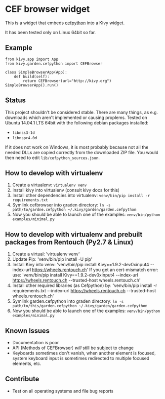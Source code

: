 CEF browser widget
==================

This is a widget that embeds [cefpython](https://code.google.com/p/cefpython)
into a Kivy widget.

It has been tested only on Linux 64bit so far.


Example
-------

    from kivy.app import App
    from kivy.garden.cefpython import CEFBrowser

    class SimpleBrowserApp(App):
        def build(self):
            return CEFBrowser(url="http://kivy.org")
    SimpleBrowserApp().run()


Status
------

This project shouldn't be considered stable. There are many things, as 
e.g. downloads which aren't implemented or causing proplems.
Tested on Ubuntu 14.04.1 LTS 64bit with the following debian packages
installed:
- `libnss3-1d`
- `libnspr4-0d`

If it does not work on Windows, it is most probably because not all the
needed DLLs are copied correctly from the downloaded ZIP file. You would then
need to edit `lib/cefpython_sources.json`.


How to develop with virtualenv
------------------------------

1. Create a virtualenv: `virtualenv venv`
2. Install kivy into virtualenv (consult kivy docs for this)
3. Install other dependencies into virtualenv: `venv/bin/pip install -r requirements.txt`
4. Symlink cefbrowser into graden directory: `ln -s path/to/gardne.cefpython ~/.kivy/garden/garden.cefpython`
5. Now you should be able to launch one of the examples: `venv/bin/python examples/minimal.py`


How to develop with virtualenv and prebuilt packages from Rentouch (Py2.7 & Linux)
----------------------------------------------------------------------------------
1. Create a virtual: 'virtualenv venv'
2. Update Pip: 'venv/bin/pip install -U pip'
3. Install Kivy into venv: 'venv/bin/pip install Kivy==1.9.2-dev0xinput4 --index-url https://wheels.rentouch.ch'
   If you get an cert-mismatch error: use: 'venv/bin/pip install Kivy==1.9.2-dev0xinput4 --index-url https://wheels.rentouch.ch --trusted-host wheels.rentouch.ch'
4. Install other required libraries (as Cefpython) by: 'venv/bin/pip install -r requirements.txt --index-url https://wheels.rentouch.ch --trusted-host wheels.rentouch.ch'
5. Symlink garden.cefpython into graden directory: `ln -s path/to/this/garden.cefpython ~/.kivy/garden/garden.cefpython`
6. Now you should be able to launch one of the examples: `venv/bin/python examples/minimal.py`


Known Issues
------------

- Documentation is poor
- API (Methods of CEFBrowser) *will* still be subject to change
- Keyboards sometimes don't vanish, when another element is focused, system
    keyboard input is sometimes redirected to multiple focused elements, etc.


Contribute
----------

- Test on all operating systems and file bug reports
